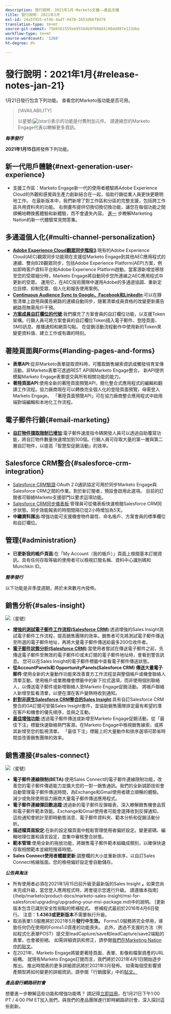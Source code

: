 ```yaml
---
description: 發行說明- 2021年1月-Marketo文檔——產品文檔
title: 發行說明- 2021年1月
exl-id: 24a5f955-ef4b-4adf-9478-2653db6f9d79
translation-type: tm+mt
source-git-commit: 7566581555eb95564b9f69884190dd987e123dbe
workflow-type: tm+mt
source-wordcount: '1268'
ht-degree: 0%

---
```


# 發行說明：2021年1月{#release-notes-jan-21}

1月21日發行包含下列功能。 查看您的Marketo版功能是否可用。

>[!AVAILABILITY]
>
>以星號(![(star)](assets/star-yellow.svg))表示的功能是付費附加元件。 請連絡您的Marketo Engage代表以瞭解更多資訊。

**_每季發行_**

**2021年1月15日**&#x200B;將發佈下列功能。

## 新一代用戶體驗{#next-generation-user-experience}

* 支援工作區：Marketo Engage新一代的使用者體驗將Adobe Experience Cloud的外觀和感覺與生產力創新結合在一起，協助行銷從業人員更快更聰明地工作。 在最新版本中，我們新增了對工作區和分區的完整支援，包括跨工作區共用資料夾的功能。 右側畫布提供切換切換切換功能，讓您在每個功能之間順暢地轉換舊體驗和新體驗，而不會遺失內容。 [進一](https://nation.marketo.com/t5/The-Next-Generation-Experience/Next-Generation-Experience-FAQ/ba-p/307124) 步瞭解Marketing Nation的新一代體驗常見問答集。

## 多通道個人化{#multi-channel-personalization}

* **[Adobe Experience Cloud觀眾同步階段3](/help/marketo/product-docs/core-marketo-concepts/smart-lists-and-static-lists/static-lists/send-a-list-to-adobe-experience-cloud.md)**:現有的Adobe Experience Cloud(AEC)觀眾同步功能現在支援從Marketo Engage到其他AEC應用程式的連續、雙向B2B觀眾同步，包括Adobe Experience Platform(AEP)方案，例如即時客戶資料平台和Adobe Experience Platform啟動。當客源新增並移除至您的受眾細分時，Marketo Engage將自動同步您所連線之AEC應用程式中更新的受眾。 運用它，在AEC技術團隊中運用Adobe的多通道協調、重新定位目標、抑制受眾、個人化和報告使用案例。
* **[Continuous Audience Sync to Google、Facebook和LinkedIn](/help/marketo/product-docs/demand-generation/ad-network-integrations/send-a-list-to-an-ad-network.md)**:可以在靜態清單上啟用與廣告網路的連續自動同步，隨著清單成員資格的改變更新廣告網路而無需用戶干預。
* **[方案成員自訂欄位的代號](/help/marketo/product-docs/core-marketo-concepts/programs/tokens/program-member-custom-field-tokens.md)**:我們擴充了方案會員的自訂欄位功能，以支援Token架構。行銷人員可將方案會員的自訂欄位Token插入電子郵件、登陸頁面、SMS訊息、推播通知和網頁勾點。 在促銷活動流程動作中使用新的Token來變更資料值、建立工作或有趣的時刻。

## 著陸頁面與Forms{#landing-pages-and-forms}

* **表單API**:從非Marketo表單提取資料時，可獲取銷售線索資訊或觸發培育宣傳活動。非Marketo表單可透過REST API與Marketo Engage整合。 新API提供模擬Marketo Engage表單提交與所有相關功能的能力。
* **著陸頁面API**:使用全新的著陸頁面預覽API，簡化整合式應用程式的編輯和翻譯工作流程。協力廠商現在可以轉換完全個人化的登陸頁面預覽，毋需登入Marketo Engage。  「著陸頁面預覽API」可在協力廠商整合應用程式中啟用端對端編輯和本地化工作流程。

## 電子郵件行銷{#email-marketing}

* **[自訂物件擷取限制已增加](/help/marketo/product-docs/administration/email-setup/change-custom-object-retrieval-limits-in-velocity-scripting.md)**:電子郵件速度指令碼開發人員可以透過自助覆寫功能，將自訂物件數量快速增加到100個。行銷人員可存取大量的第一層與第二層自訂物件，以提高「智慧型促銷活動」的效率。

## Salesforce CRM整合{#salesforce-crm-integration}

* [Salesforce CRM驗證](/help/marketo/product-docs/crm-sync/salesforce-sync/log-in-using-oauth-2-0.md):OAuth 2.0通訊協定可用於同步Marketo Engage與Salesforce CRM之間的作業。對於新訂閱者，預設會啟用此選項。 目前的訂閱者可聯絡Marketo支援部門以要求這項功能。
* [Salesforce CRM同步儀表板](/help/marketo/product-docs/crm-sync/salesforce-sync/salesforce-sync-errors.md):管理員可從儀表板快速檢閱Salesforce CRM同步狀態。同步效能報表的時間間隔已從2小時增加為5天。
* **中繼資料匯出**:增強功能可支援機會物件屬性、命名帳戶、方案會員的標準欄位和自訂欄位。

## 管理{#administration}

* **已更新我的帳戶頁面**:在「My Account（我的帳戶）」頁面上檢閱基本訂閱資訊。具有任何存取等級的使用者可以檢視訂閱名稱、資料中心識別碼和Munchkin ID。

**_整季發行_**

以下功能是非季度週期，將於未來數月內發佈。

## 銷售分析{#sales-insight}

![（星號）](assets/star-yellow.svg)

* **[增強的測試電子郵件工作流程(Salesforce CRM)](/help/marketo/product-docs/marketo-sales-insight/msi-for-salesforce/features/actions-in-the-msi-panel/send-marketo-email/send-a-test-email.md)**:透過增強的Sales Insight測試電子郵件工作流程，提高銷售團隊的效率。銷售者可先將測試電子郵件傳送至所選的電子郵件地址，再將大量電子郵件傳送給最多200位收件者。
* **[電子郵件狀態分析(Salesforce CRM)](/help/marketo/product-docs/marketo-sales-insight/msi-for-salesforce/features/tabs-in-the-msi-panel/email-tab.md)**:當使用者嘗試在傳送電子郵件之前，先傳送電子郵件至無效的電子郵件ID或未訂閱的電子郵件地址時，會看到警告訊息。 您可以在Sales Insight的電子郵件標籤中查看電子郵件傳送狀態。
* **從AccountPanels和 [](/help/marketo/product-docs/marketo-sales-insight/msi-for-salesforce/features/msi-feature-overview.md#account-layout) OpportunityPanels(Salesforce CRM) [](/help/marketo/product-docs/marketo-sales-insight/msi-for-salesforce/features/msi-feature-overview.md#opportunity-layout) 傳送大量電子郵件**:使用全新的大量動作功能來改善賣方工作流程並與整個帳戶或機會聯絡人清單互動。使用帳戶或業務機會標籤中的新下拉式選項，而非使用個別聯絡人，以傳送電子郵件或新增聯絡人至Marketo Engage促銷活動。 將帳戶聯絡人新增至監看清單，以便在潛在客戶變熱時收到通知。
* **[針對非原生Salesforce CRM整合的Sales Insight](/help/marketo/product-docs/marketo-sales-insight/sales-insight-for-non-native-salesforce-integrations.md)**:具有自訂Salesforce CRM整合的GA訂閱可安裝Sales Insight套件，並協助銷售團隊排定最有希望的潛在客戶和機會的優先順序，並與之互動。
* **[最佳增強功能](/help/marketo/product-docs/marketo-sales-insight/msi-for-salesforce/features/marketo-tab/best-bets.md)**:透過電子郵件傳送或新增至Marketo Engage促銷活動，從「最佳下注」標籤快速聯絡熱門客源。在Marketo Engage中檢視銷售線索，或將其新增至您的監視清單。 「最佳下注」標籤上的大量動作和排序選項可節省時間並改善銷售團隊的效率。

## 銷售連接{#sales-connect}

![（星號）](assets/star-yellow.svg)

* **電子郵件連線限制(BETA)**:使用Sales Connect的電子郵件連線限制功能，改善您的電子郵件傳遞能力並擴大您的一對一銷售通訊。我們的全新調節技術會自動管理電子郵件傳送時間，為Exchange和Gmail使用者建立順暢的體驗。 減少或免除使用協力廠商大量電子郵件傳送應用程式。
* **電子郵件連線彈回數追蹤**:透過新的電子郵件反彈報表，深入瞭解銷售機會品質和電子郵件範本效能。Exchange和Gmail使用者可能會選擇收到反彈通知，這些通知會統計至即時動態消息、電子郵件資料夾、範本分析和促銷活動分析。
* **描述檔頁面設定**:在新的設定檔頁面中輕鬆管理使用者偏好設定。變更密碼、編輯地理位置和語言設定，並集中審核整合狀態。
* **範本管理**:使用全新的拖放功能，將銷售電子郵件範本組織成類別，以確保快速存取相關範本並縮短搜尋時間。
* **Sales Connect使用者體驗更新**:調整欄的大小並重新排序，以自訂Sales Connect格線版面。您的檢視偏好設定會自動儲存。

**_公告與淘汰_**

* 所有使用者必須在2021年1月15日前升級至最新版的Sales Insight **。**&#x200B;如果您尚未完成升級，當您登入應用程式時，將會提示您進行升級。 請遵循本指南](/help/marketo/product-docs/marketo-sales-insight/msi-for-salesforce/upgrading/upgrading-your-msi-package.md)中的說明。 [更新版本包含已識別安全性弱點的修補程式。 修補程式最初於2016年4月6日發行。 注意：**1.4363或更新版本**&#x200B;不需要執行升級。
* 取消表單1.0服務將於2021年5月&#x200B;**發行中生效。** Forms1.0服務將完全停用，導致任何仍在使用的Forms1.0資產的功能喪失。 此外，透過不支援的方法（例如程式化表單POST）提交至leadCapture/save和leadCapture/save2端點的表單，也會被拒絕。 如需詳細資訊和修正，請參閱[我們在Marketing Nation中的貼文](https://nation.marketo.com/t5/Product-Documents/Upcoming-Changes-to-the-Marketo-Engage-Form-Platform/ta-p/306631)。
* 在2021年，Marketo Engage將變更著陸頁面、表單、影像和檔案資產的URL結構。 就現有Marketo Engage訂閱而言，我們將於2021年4月1日開始逐步推出。 推出時間表的更多詳細資訊將於2021年3月發佈。 如需每個受影響資產類型將如何變更的詳細資訊，請參閱「行銷國家」中的[貼文。](https://nation.marketo.com/t5/Product-Documents/Upcoming-Changes-to-Design-Studio-URLs/ta-p/306632)

**_產品發行網路研討會_**

想要進一步瞭解這些功能和增強功能嗎？ 請記得[立即註冊](https://engage.marketo.com/January_21_Release_Webinar_Registration.html)，在1月21日下午1:00 PT / 4:00 PM ET加入我們，與我們的產品團隊進行即時網路研討會，深入探討這些創新。
